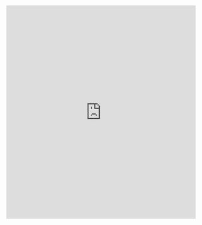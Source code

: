 <p><iframe allowfullscreen width="100%" height="569" class="google-slides-iframe" frameborder="0" scrolling="no" src="https://docs.google.com/presentation/d/e/2PACX-1vQCjSar_xJIDR2qowZUxOW2Q85dz5mxOh32HEUEO1wHhgg-5TErjR3Fa9jaO87ADDpa_hlZEboRkJ5Z/embed?start=false&amp;loop=false&amp;delayms=3000"></iframe></p>